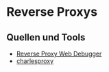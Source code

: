 # Reverse Proxys

## Quellen und Tools

* [Reverse Proxy Web Debugger](https://www.reversee.ninja/)
* [charlesproxy](https://www.charlesproxy.com/)